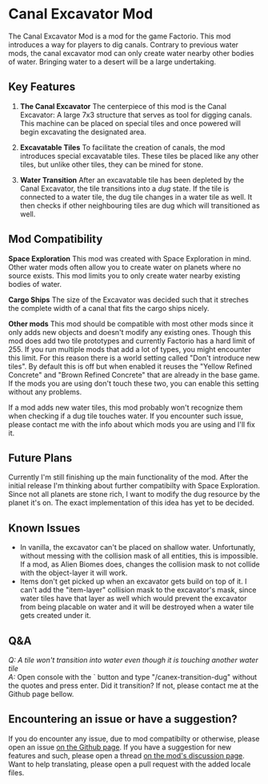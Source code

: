 # Canal Excavator Mod
The Canal Excavator Mod is a mod for the game Factorio. This mod introduces a way for players to dig canals. Contrary to previous water mods, the canal excavator mod can only create water nearby other bodies of water. Bringing water to a desert will be a large undertaking.

## Key Features
1. **The Canal Excavator**
The centerpiece of this mod is the Canal Excavator: A large 7x3 structure that serves as tool for digging canals. This machine can be placed on special tiles and once powered will begin excavating the designated area.

2. **Excavatable Tiles**
To facilitate the creation of canals, the mod introduces special excavatable tiles. These tiles be placed like any other tiles, but unlike other tiles, they can be mined for stone. 

3. **Water Transition**
After an excavatable tile has been depleted by the Canal Excavator, the tile transitions into a _dug_ state. If the tile is connected to a water tile, the dug tile changes in a water tile as well. It then checks if other neighbouring tiles are dug which will transitioned as well. 


## Mod Compatibility

**Space Exploration**
This mod was created with Space Exploration in mind. Other water mods often allow you to create water on planets where no source exists. This mod limits you to only create water nearby existing bodies of water.

**Cargo Ships**
The size of the Excavator was decided such that it streches the complete width of a canal that fits the cargo ships nicely.

**Other mods**
This mod should be compatible with most other mods since it only adds new objects and doesn't modify any existing ones. Though this mod does add two tile prototypes and currently Factorio has a hard limit of 255. If you run multiple mods that add a lot of types, you might encounter this limit. For this reason there is a world setting called "Don't introduce new tiles". By default this is off but when enabled it reuses the "Yellow Refined Concrete" and "Brown Refined Concrete" that are already in the base game. If the mods you are using don't touch these two, you can enable this setting without any problems.

If a mod adds new water tiles, this mod probably won't recognize them when checking if a dug tile touches water. If you encounter such issue, please contact me with the info about which mods you are using and I'll fix it.

## Future Plans
Currently I'm still finishing up the main functionality of the mod. After the initial release I'm thinking about further compatibilty with Space Exploration. Since not all planets are stone rich, I want to modify the dug resource by the planet it's on. The exact implementation of this idea has yet to be decided.

## Known Issues

 * In vanilla, the excavator can't be placed on shallow water. Unfortunatly, without messing with the collision mask of all entities, this is impossible. If a mod, as Alien Biomes does, changes the collision mask to not collide with the object-layer it will work.  
 * Items don't get picked up when an excavator gets build on top of it. I can't add the "item-layer" collision mask to the excavator's mask, since water tiles have that layer as well which would prevent the excavator from being placable on water and it will be destroyed when a water tile gets created under it.

## Q&A

*Q: A tile won't transition into water even though it is touching another water tile*  
*A:* Open console with the ` button and type "/canex-transition-dug" without the quotes and press enter. Did it transition? If not, please contact me at the Github page bellow.

## Encountering an issue or have a suggestion?
If you do encounter any issue, due to mod compatibilty or otherwise, please open an issue [on the Github page](https://github.com/jurgyy/Factorio-Canal-Excavator/issues). If you have a suggestion for new features and such, please open a thread [on the mod's discussion page](https://mods.factorio.com/mod/Canal-Excavator/discussion). Want to help translating, please open a pull request with the added locale files.